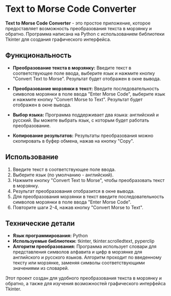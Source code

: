# Text to Morse Code Converter

**Text to Morse Code Converter** - это простое приложение, которое предоставляет возможность преобразования текста в морзянку и обратно. Программа написана на Python с использованием библиотеки Tkinter для создания графического интерфейса.

## Функциональность

- **Преобразование текста в морзянку:** Введите текст в соответствующее поле ввода, выберите язык и нажмите кнопку "Convert Text to Morse". Результат будет отображен в окне вывода.
  
- **Преобразование морзянки в текст:** Введите последовательность символов морзянки в поле ввода "Enter Morse Code", выберите язык и нажмите кнопку "Convert Morse to Text". Результат будет отображен в окне вывода.

- **Выбор языка:** Программа поддерживает два языка: английский и русский. Вы можете выбрать язык, с которым будет работать преобразование.

- **Копирование результатов:** Результаты преобразования можно скопировать в буфер обмена, нажав на кнопку "Copy".

## Использование

1. Введите текст в соответствующее поле ввода.
2. Выберите язык (по умолчанию - английский).
3. Нажмите кнопку "Convert Text to Morse", чтобы преобразовать текст в морзянку.
4. Результат преобразования отобразится в окне вывода.
5. Для преобразования морзянки в текст введите последовательность символов морзянки в поле ввода "Enter Morse Code".
6. Повторите шаги 2-4, нажав кнопку "Convert Morse to Text".

## Технические детали

- **Язык программирования:** Python
- **Используемые библиотеки:** tkinter, tkinter.scrolledtext, pyperclip
- **Алгоритм преобразования:** Программа использует словари для представления символов алфавита и цифр в морзянке для английского и русского языков. Алгоритм проходит по введенному тексту или морзянке, заменяя символы соответствующими значениями из словарей.

Этот проект создан для удобного преобразования текста в морзянку и обратно, а также для изучения возможностей графического интерфейса Tkinter.